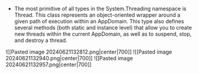 - The most primitive of all types in the System.Threading namespace is Thread. This class represents an object-oriented wrapper around a given path of execution within an AppDomain. This type also defines several methods (both static and instance level) that allow you to create new threads within the current AppDomain, as well as to suspend, stop, and destroy a thread.

![[Pasted image 20240621132812.png|center|700]]
![[Pasted image 20240621132940.png|center|700]]
![[Pasted image 20240621132957.png|center|700]]